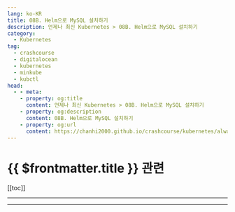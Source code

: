 ```yaml
---
lang: ko-KR
title: 08B. Helm으로 MySQL 설치하기
description: 언제나 최신 Kubernetes > 08B. Helm으로 MySQL 설치하기
category:
  - Kubernetes
tag:
  - crashcourse
  - digitalocean
  - kubernetes
  - minkube
  - kubctl
head:
  - - meta:
    - property: og:title
      content: 언제나 최신 Kubernetes > 08B. Helm으로 MySQL 설치하기
    - property: og:description
      content: 08B. Helm으로 MySQL 설치하기
    - property: og:url
      content: https://chanhi2000.github.io/crashcourse/kubernetes/always-up-to-date-kubernetes/08B.html
---
```


# {{ $frontmatter.title }} 관련

[[toc]]

---

---

<TagLinks />